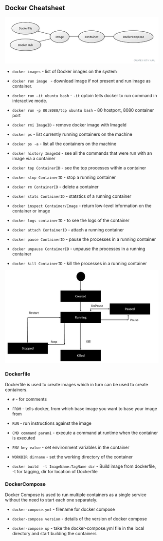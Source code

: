## Docker Cheatsheet

![Docker Lifecycle](https://raw.githubusercontent.com/vishal-pandey/docker-cheatsheet/main/img/docker-lifecycle.jpg "Docker Lifecycle")

- `docker images` - list of Docker images on the system

- `docker run image ` - download image if not present and run image as container.

- `docker run –it ubuntu bash` -  `-it` optoin tells docker to run command in interactive mode.

- `docker run -p 80:8080/tcp ubuntu bash` - 80 hostport, 8080 container port

- `docker rmi ImageID` - remove docker image with ImageId

- `docker ps` - list currently running containers on the machine

- `docker ps -a` - list all the containers on the machine

- `docker history ImageId` - see all the commands that were run with an image via a container

- `docker top ContainerID` - see the top processes within a container

- `docker stop ContainerID` - stop a running container

- `docker rm ContainerID` - delete a container

- `docker stats ContainerID` - statstics of a running container

- `docker inspect Container/Image` - return low-level information on the container or image

- `docker logs containerID` - to see the logs of the container

- `docker attach ContainerID` - attach a running container

- `docker pause ContainerID` - pause the processes in a running container

- `docker unpause ContainerID` - unpause the processes in a running container

- `docker kill ContainerID` - kill the processes in a running container

![Container Lifecycle](https://raw.githubusercontent.com/vishal-pandey/docker-cheatsheet/main/img/container_lifecycle.jpg "Container Lifecycle")


### Dockerfile

Dockerfile is used to create images which in turn can be used to create containers.

- `#` - for comments

- `FROM` - tells docker, from which base image you want to base your image from

- `RUN` - run instructions against the image

- `CMD command param1` - execute a command at runtime when the container is executed 

- `ENV key value` - set environment variables in the container

- `WORKDIR dirname` - set the working directory of the container

- `docker build  -t ImageName:TagName dir` - Build image from dockerfile, -t for tagging, dir for location of Dockerfile

### DockerCompose

Docker Compose is used to run multiple containers as a single service without the need to start each one separately.

- `docker-compose.yml` - filename for docker compose

- `docker-compose version` - details of the version of docker compose

- `docker-compose up` - take the docker-compose.yml file in the local directory and start building the containers












